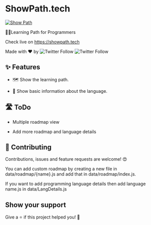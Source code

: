 # ShowPath.tech

[![Show Path](https://github.com/PJijin/Show-Path/blob/master/preview.png?raw=true 'Show Path')]()

👨‍💻Learning Path for Programmers

Check live on https://showpath.tech

Made with ❤️ by ![Twitter Follow](https://img.shields.io/twitter/follow/JP1016v1?style=social)   ![Twitter Follow](https://img.shields.io/twitter/follow/PJijin?style=social)


## ✨ Features

-   🗺 Show the learning path.

-   📝 Show basic information about the language.


## 🛣 ToDo

-   Multiple roadmap view

-   Add more roadmap and language details

## 🤝 Contributing

Contributions, issues and feature requests are welcome! 😍

You can add custom roadmap by creating a new file in data/roadmap/{name}.js and add that in data/roadmap/index.js.

If you want to add programming language details then add language name.js in data/LangDetails.js

## Show your support

Give a ⭐️ if this project helped you! 🥰
